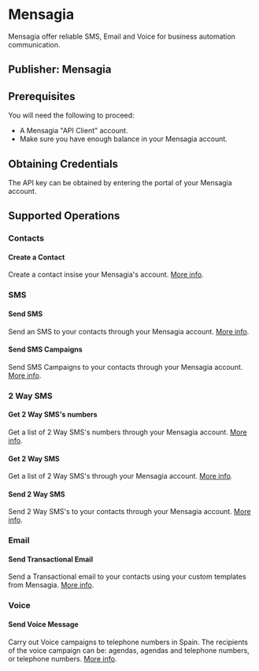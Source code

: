 # Mensagia
Mensagia offer reliable SMS, Email and Voice for business automation communication.

## Publisher: Mensagia

## Prerequisites
You will need the following to proceed:
* A Mensagia "API Client" account.
* Make sure you have enough balance in your Mensagia account.

## Obtaining Credentials
The API key can be obtained by entering the portal of your Mensagia account.

## Supported Operations

### Contacts

#### Create a Contact
Create a contact insise your Mensagia's account. [More info](https://api.mensagia.com/docs/v1#contactos-crear-un-contacto).

### SMS

#### Send SMS
Send an SMS to your contacts through your Mensagia account. [More info](https://api.mensagia.com/docs/v1#envios-sms-envio-simple).

#### Send SMS Campaigns
Send SMS Campaigns to your contacts through your Mensagia account. [More info](https://api.mensagia.com/docs/v1#envios-sms-envio-masivo-campanas).

### 2 Way SMS

#### Get 2 Way SMS's numbers
Get a list of 2 Way SMS's numbers through your Mensagia account. [More info](https://api.mensagia.com/docs/v1#2-way-sms-obtener-numeros-2-way-sms).

#### Get 2 Way SMS
Get a list of 2 Way SMS's through your Mensagia account. [More info](https://api.mensagia.com/docs/v1#2-way-sms-obtener-conversaciones).

#### Send 2 Way SMS
Send 2 Way SMS's to your contacts through your Mensagia account. [More info](https://api.mensagia.com/docs/v1#2-way-sms-enviar-sms).

### Email

#### Send Transactional Email
Send a Transactional email to your contacts using your custom templates from Mensagia. [More info](https://api.mensagia.com/docs/v1#email-envio-simple-transactional).

### Voice

#### Send Voice Message
Carry out Voice campaigns to telephone numbers in Spain. The recipients of the voice campaign can be: agendas, agendas and telephone numbers, or telephone numbers. [More info](https://api.mensagia.com/docs/v1#voz-campanas-de-voz).
